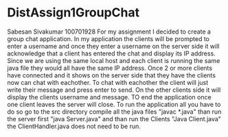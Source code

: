 # DistAssign1GroupChat
Sabesan Sivakumar 100701928
For my assignment I decided to create a group chat application. 
In my application the clients will be prompted to enter a username and once they enter a username on the server side it will acknowledge that a client has entered the chat and display its IP address. 
Since we are using the same local host and each client is running the same java file they would all have the same IP address.
Once 2 or more clients have connected and it shows on the server side that they have the clients now can chat with eachother.
To chat with eachother the client will just write their message and press enter to send. 
On the other clients side it will display the clients username and message.
TO end the application once one client leaves the server will close.
To run the application all you have to do so go to the src directory compile all the java files "javac *.java" than run the server first "java Server.java" and than run the Clients "Java Client.java" the ClientHandler.java does not need to be run.
